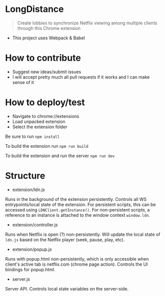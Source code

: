 # LongDistance

> Create lobbies to synchronize Netflix viewing among multiple clients through this Chrome extension

- This project uses Webpack & Babel

# How to contribute

- Suggest new ideas/submit issues
- I will accept pretty much all pull requests if it works and I can make sense of it

# How to deploy/test

- Navigate to chrome://extensions
- Load unpacked extension
- Select the extension folder

Be sure to run `npm install`

To build the extension run `npm run build`

To build the extension and run the server `npm run dev`

# Structure

- extension/ldn.js

Runs in the background of the extension persistently. Controls all WS entrypoints/local state of the extension. For persistent scripts, this can be accessed using `LDNClient.getInstance()`. For non-persistent scripts, a reference to an instance is attached to the window context `window.ldn`.

- extension/controller.js

Runs when Netflix is open (?) non-persistently. Will update the local state of `ldn.js` based on the Netflix player (seek, pause, play, etc).

- extension/popup.js

Runs with popup.html non-persistently, which is only accessible when client's active tab is netflix.com (chrome page action). Controls the UI bindings for popup.html.

- server.js

Server API. Controls local state variables on the server-side.
